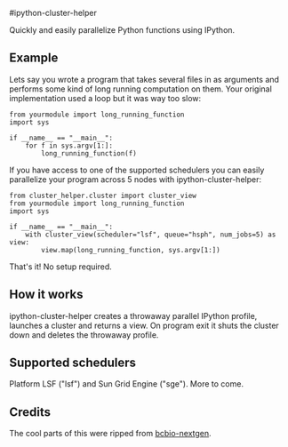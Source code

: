 #ipython-cluster-helper

Quickly and easily parallelize Python functions using IPython.

## Example

Lets say you wrote a program that takes several files in as arguments and performs some kind of
long running computation on them. Your original implementation used a loop but it was way too slow:

    from yourmodule import long_running_function
    import sys

    if __name__ == "__main__":
        for f in sys.argv[1:]:
            long_running_function(f)

If you have access to one of the supported schedulers you can easily parallelize your program across 5 nodes
with ipython-cluster-helper:

    from cluster_helper.cluster import cluster_view
    from yourmodule import long_running_function
    import sys

    if __name__ == "__main__":
        with cluster_view(scheduler="lsf", queue="hsph", num_jobs=5) as view:
            view.map(long_running_function, sys.argv[1:])

That's it! No setup required.

## How it works
ipython-cluster-helper creates a throwaway parallel IPython profile, launches a cluster and returns a view. On program exit it
shuts the cluster down and deletes the throwaway profile.

## Supported schedulers
Platform LSF ("lsf") and Sun Grid Engine ("sge"). More to come.

## Credits
The cool parts of this were ripped from [bcbio-nextgen](https://github.com/chapmanb/bcbio-nextgen).
